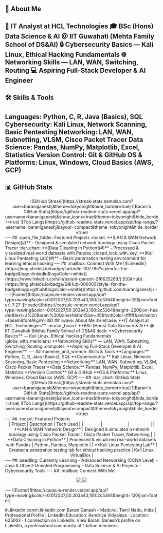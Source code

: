 ## :wave: About Me
:briefcase: **IT Analyst at HCL Technologies** 
:mortar_board: **BSc (Hons) Data Science & AI** @ IIT Guwahati (Mehta Family School of DS&AI) 
:lock: **Cybersecurity Basics** — Kali Linux, Ethical Hacking Fundamentals 
:globe_with_meridians: **Networking Skills** — LAN, WAN, Switching, Routing 
:computer: **Aspiring Full-Stack Developer & AI Engineer** 
---
## :hammer_and_wrench: Skills & Tools
**Languages:** Python, C, R, Java (Basics), SQL 
**Cybersecurity:** Kali Linux, Network Scanning, Basic Pentesting 
**Networking:** LAN, WAN, Subnetting, VLSM, Cisco Packet Tracer 
**Data Science:** Pandas, NumPy, Matplotlib, Excel, Statistics 
**Version Control:** Git & GitHub 
**OS & Platforms:** Linux, Windows, Cloud Basics (AWS, GCP) 
---
## :bar_chart: GitHub Stats
<div align="center">
![GitHub Streak](https://streak-stats.demolab.com?user=baraniganeshj&theme=tokyonight&hide_border=true) 
![Barani's GitHub Stats](https://github-readme-stats.vercel.app/api?username=baraniganeshj&show_icons=true&theme=tokyonight&hide_border=true) 
![Top Langs](https://github-readme-stats.vercel.app/api/top-langs/?username=baraniganeshj&layout=compact&theme=tokyonight&hide_border=true) 
</div>
---
## :open_file_folder: Featured Projects
:rocket: **[LAN & WAN Network Design](#)** – Designed & simulated network topology using Cisco Packet Tracer 
:bar_chart: **[Data Cleaning in Python](#)** – Processed & visualized real-world datasets with Pandas 
:closed_lock_with_key: **[Kali Linux Pentesting Lab](#)** – Basic penetration testing environment for learning ethical hacking 
---
## :mailbox: Connect With Me
[![LinkedIn](https://img.shields.io/badge/LinkedIn-0077B5?style=for-the-badge&logo=linkedin&logoColor=white)](https://www.linkedin.com/in/barani-ganesh-216625269/) 
[![GitHub](https://img.shields.io/badge/GitHub-000000?style=for-the-badge&logo=github&logoColor=white)](https://github.com/baraniganeshj) 
---
<!-- Footer -->
![Footer](https://capsule-render.vercel.app/api?type=waving&color=0:0f2027,50:203a43,100:2c5364&height=120&section=footer)
7:27
<!-- Profile Banner -->
![Header](https://capsule-render.vercel.app/api?type=waving&color=0:0f2027,50:203a43,100:2c5364&height=220&section=header&text=J%20Barani%20Ganesh&fontSize=45&fontColor=ffffff&animation=fadeIn&fontAlignY=38)
## :wave: About Me
:briefcase: **IT Analyst at HCL Technologies** 
:mortar_board: **BSc (Hons) Data Science & AI** @ IIT Guwahati (Mehta Family School of DS&AI) 
:lock: **Cybersecurity Basics** — Kali Linux, Ethical Hacking Fundamentals 
:globe_with_meridians: **Networking Skills** — LAN, WAN, Subnetting, Switching, Routing 
:computer: **Aspiring Full-Stack Developer & AI Engineer** 
---
## :hammer_and_wrench: Skills & Tools
**Languages:** Python, C, R, Java (Basics), SQL 
**Cybersecurity:** Kali Linux, Network Scanning, Basic Pentesting 
**Networking:** LAN, WAN, Subnetting, VLSM, Cisco Packet Tracer 
**Data Science:** Pandas, NumPy, Matplotlib, Excel, Statistics 
**Version Control:** Git & GitHub 
**OS & Platforms:** Linux, Windows, Cloud Basics (AWS, GCP) 
---
## :bar_chart: GitHub Stats
<div align="center">
![GitHub Streak](https://streak-stats.demolab.com?user=baraniganeshj&theme=tokyonight&hide_border=true) 
![Barani's GitHub Stats](https://github-readme-stats.vercel.app/api?username=baraniganeshj&show_icons=true&theme=tokyonight&hide_border=true) 
![Top Langs](https://github-readme-stats.vercel.app/api/top-langs/?username=baraniganeshj&layout=compact&theme=tokyonight&hide_border=true) 
</div>
---
## :rocket: Featured Projects
<div align="center">
| Project | Description | Tech Used |
|---------|-------------|-----------|
| **LAN & WAN Network Design** | Designed & simulated a network topology using Cisco Packet Tracer | Cisco Packet Tracer, Networking |
| **Data Cleaning in Python** | Processed & visualized real-world datasets with Pandas | Python, Pandas, Matplotlib |
| **Kali Linux Pentesting Lab** | Created a penetration testing lab for ethical hacking practice | Kali Linux, VirtualBox |
</div>
---
## :seedling: Currently Learning
- Advanced Networking (CCNA Level) 
- Java & Object-Oriented Programming 
- Data Science & AI Projects 
- Cybersecurity Tools 
---
## :mailbox: Connect With Me
<p align="center">
  <a href="https://www.linkedin.com/in/barani-ganesh-216625269/">
    <img src="https://img.shields.io/badge/LinkedIn-0077B5?style=for-the-badge&logo=linkedin&logoColor=white" />
  </a>
  <a href="https://github.com/baraniganeshj">
    <img src="https://img.shields.io/badge/GitHub-000000?style=for-the-badge&logo=github&logoColor=white" />
  </a>
</p>
---
<!-- Footer -->
![Footer](https://capsule-render.vercel.app/api?type=waving&color=0:0f2027,50:203a43,100:2c5364&height=120&section=footer)

in.linkedin.comin.linkedin.com
Barani Ganesh - Madurai, Tamil Nadu, India | Professional Profile | LinkedIn
Education: Kendriya Vidyalaya · Location: 625002 · 1 connection on LinkedIn. View Barani Ganesh’s profile on LinkedIn, a professional community of 1 billion members.

